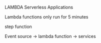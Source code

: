LAMBDA
Serverless Applications

Lambda functions only run for 5 minutes

step function

Event source -> lambda function -> services
